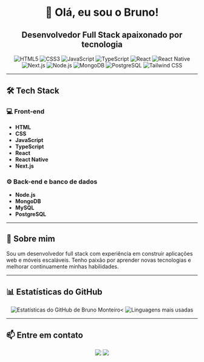 <h1 align="center">👋 Olá, eu sou o Bruno!</h1>
<h2 align="center">Desenvolvedor Full Stack apaixonado por tecnologia</h2>

<p align="center">
  <img src="https://img.shields.io/badge/HTML5-E34F26?style=for-the-badge&logo=html5&logoColor=white" alt="HTML5" />
  <img src="https://img.shields.io/badge/CSS3-1572B6?style=for-the-badge&logo=css3&logoColor=white" alt="CSS3" />
  <img src="https://img.shields.io/badge/JavaScript-F7DF1E?style=for-the-badge&logo=javascript&logoColor=black" alt="JavaScript" />
  <img src="https://img.shields.io/badge/TypeScript-3178C6?style=for-the-badge&logo=typescript&logoColor=white" alt="TypeScript" />
  <img src="https://img.shields.io/badge/React-61DAFB?style=for-the-badge&logo=react&logoColor=black" alt="React" />
  <img src="https://img.shields.io/badge/React_Native-61DAFB?style=for-the-badge&logo=react&logoColor=black" alt="React Native" />
  <img src="https://img.shields.io/badge/Next.js-000000?style=for-the-badge&logo=next.js&logoColor=white" alt="Next.js" />
  <img src="https://img.shields.io/badge/Node.js-339933?style=for-the-badge&logo=node.js&logoColor=white" alt="Node.js" />
  <img src="https://img.shields.io/badge/MongoDB-47A248?style=for-the-badge&logo=mongodb&logoColor=white" alt="MongoDB" />
  <img src="https://img.shields.io/badge/PostgreSQL-4169E1?style=for-the-badge&logo=postgresql&logoColor=white" alt="PostgreSQL" />
  <img src="https://img.shields.io/badge/Tailwind_CSS-38B2AC?style=for-the-badge&logo=tailwind-css&logoColor=white" alt="Tailwind CSS" />
</p>

---

<h2>🛠 Tech Stack</h2>

<h3>💻 Front-end</h3>

- **HTML**
- **CSS**
- **JavaScript**
- **TypeScript**
- **React**
- **React Native**
- **Next.js**

<h3>⚙️ Back-end e banco de dados</h3>

- **Node.js**
- **MongoDB**
- **MySQL**
- **PostgreSQL**

---

<h2>🚀 Sobre mim</h2>

<p>
  Sou um desenvolvedor full stack com experiência em construir aplicações web e móveis escaláveis. Tenho paixão por aprender novas tecnologias e melhorar continuamente minhas habilidades.
</p>

---

<h2>📊 Estatísticas do GitHub</h2>

<p align="center">
  <img src="https://github-readme-stats.vercel.app/api?username=Brunoxd23&show_icons=true&theme=dracula" alt="Estatísticas do GitHub de Bruno Monteiro" /><
  <img src="https://github-readme-stats.vercel.app/api/top-langs/?username=Brunoxd23&layout=compact&theme=dracula" alt="Linguagens mais usadas" />
</p>

---

<h2>📫 Entre em contato</h2>

<p align="center">
  <a href="https://www.linkedin.com/in/bruno-monteiro-52b174255/" target="_blank" rel="noopener noreferrer"><img src="https://img.shields.io/badge/-LinkedIn-0077B5?style=for-the-badge&logo=LinkedIn&logoColor=white" /></a>
  <a href="mailto:monteiro_100@outlook.pt" target="_blank" rel="noopener noreferrer"><img src="https://img.shields.io/badge/-Email-D14836?style=for-the-badge&logo=Gmail&logoColor=white" /></a>
</p>
